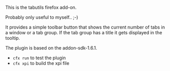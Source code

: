 This is the tabutils firefox add-on.

Probably only useful to myself.. ;-)

It provides a simple toolbar button that shows the current number of tabs in
a window or a tab group. If the tab group has a title it gets displayed in the
tooltip.

The plugin is based on the addon-sdk-1.6.1.

* `cfx run` to test the plugin
* `cfx xpi` to build the xpi file
